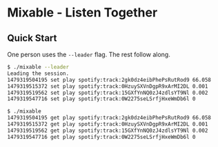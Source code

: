 # Mixable - Listen Together

## Quick Start

One person uses the `--leader` flag. The rest follow along.

```bash
$ ./mixable --leader
Leading the session.
1479319504195 set play spotify:track:2gk0dz4eibPhePsRutRod9 66.058
1479319515372 set play spotify:track:0HzuySXVnDgpR9xArMI2DL 0.001
1479319519562 set play spotify:track:15GXfYnNQ0zJ4zdlsYT9Nl 0.002
1479319547716 set play spotify:track:0W2275seLSrfjHxeWmDb6l 0
```

```bash
$ ./mixable
1479319504195 get play spotify:track:2gk0dz4eibPhePsRutRod9 66.058
1479319515372 get play spotify:track:0HzuySXVnDgpR9xArMI2DL 0.001
1479319519562 get play spotify:track:15GXfYnNQ0zJ4zdlsYT9Nl 0.002
1479319547716 get play spotify:track:0W2275seLSrfjHxeWmDb6l 0
```